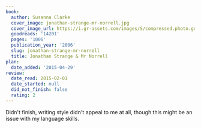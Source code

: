 ```yaml
---
book:
  author: Susanna Clarke
  cover_image: jonathan-strange-mr-norrell.jpg
  cover_image_url: https://i.gr-assets.com/images/S/compressed.photo.goodreads.com/books/1357027589l/14201._SY160_.jpg
  goodreads: '14201'
  pages: '1006'
  publication_year: '2006'
  slug: jonathan-strange-mr-norrell
  title: Jonathan Strange & Mr Norrell
plan:
  date_added: '2015-04-29'
review:
  date_read: 2015-02-01
  date_started: null
  did_not_finish: false
  rating: 2
---
```


Didn't finish, writing style didn't appeal to me at all, though this might be an issue with my language skills.

